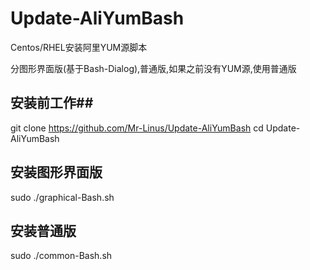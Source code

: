 # Update-AliYumBash
Centos/RHEL安装阿里YUM源脚本

分图形界面版(基于Bash-Dialog),普通版,如果之前没有YUM源,使用普通版
## 安装前工作##
  git clone https://github.com/Mr-Linus/Update-AliYumBash
  cd Update-AliYumBash
## 安装图形界面版 ##
  sudo ./graphical-Bash.sh
## 安装普通版 ## 
  sudo ./common-Bash.sh
